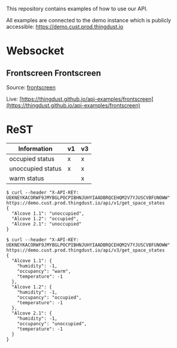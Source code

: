 This repository contains examples of how to use our API.

All examples are connected to the demo instance which is publicly accessible: https://demo.cust.prod.thingdust.io

# Websocket
## Frontscreen Frontscreen
Source: [frontscreen](frontscreen)

Live: [https://thingdust.github.io/api-examples/frontscreen](https://thingdust.github.io/api-examples/frontscreen)

# ReST

Information       | v1 | v3
----------------- | -- | --
occupied status   | x  | x
unoccupied status | x  | x
warm status       |    | x 

```
$ curl --header "X-API-KEY: UEKNEYKACORWF9JMYBGLPOCPIBHNJUHYIAADBRQCEHQM2V7YJUSCVBFUNOWW" https://demo.cust.prod.thingdust.io/api/v1/get_space_states
{
  "Alcove 1.1": "unoccupied",
  "Alcove 1.2": "occupied",
  "Alcove 2.1": "unoccupied"
}
```

```
$ curl --header "X-API-KEY: UEKNEYKACORWF9JMYBGLPOCPIBHNJUHYIAADBRQCEHQM2V7YJUSCVBFUNOWW" https://demo.cust.prod.thingdust.io/api/v3/get_space_states
{
  "Alcove 1.1": {
    "humidity": -1,
    "occupancy": "warm",
    "temperature": -1
  },
  "Alcove 1.2": {
    "humidity": -1,
    "occupancy": "occupied",
    "temperature": -1
  },
  "Alcove 2.1": {
    "humidity": -1,
    "occupancy": "unoccupied",
    "temperature": -1 
  }
}
```

